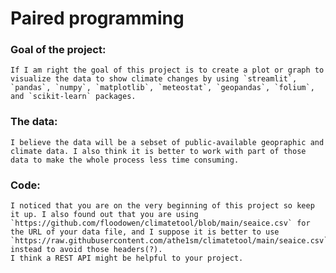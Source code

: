 # Paired programming
### Goal of the project:
    If I am right the goal of this project is to create a plot or graph to visualize the data to show climate changes by using `streamlit`, `pandas`, `numpy`, `matplotlib`, `meteostat`, `geopandas`, `folium`, and `scikit-learn` packages.

### The data:
    I believe the data will be a sebset of public-available geopraphic and climate data. I also think it is better to work with part of those data to make the whole process less time consuming.

### Code:
    I noticed that you are on the very beginning of this project so keep it up. I also found out that you are using `https://github.com/floodowen/climatetool/blob/main/seaice.csv` for the URL of your data file, and I suppose it is better to use `https://raw.githubusercontent.com/athe1sm/climatetool/main/seaice.csv` instead to avoid those headers(?).
    I think a REST API might be helpful to your project.